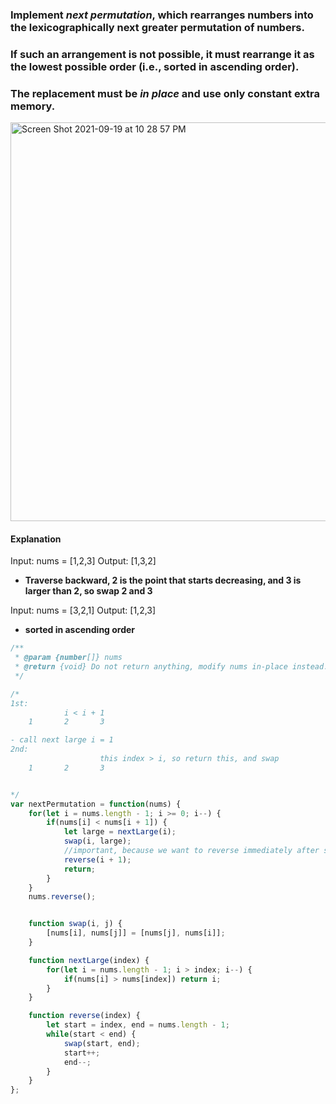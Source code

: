 ### Implement _next permutation_, which rearranges numbers into the lexicographically next greater permutation of numbers.

### If such an arrangement is not possible, it must rearrange it as the lowest possible order (i.e., sorted in ascending order).

### The replacement must be _in place_ and use only constant extra memory.

<img width="638" alt="Screen Shot 2021-09-19 at 10 28 57 PM" src="https://user-images.githubusercontent.com/37787994/133960231-3743443d-2819-473a-a98e-3395670da283.png">

#### Explanation

Input: nums = [1,2,3]
Output: [1,3,2]

- **Traverse backward, 2 is the point that starts decreasing, and 3 is larger than 2, so swap 2 and 3**

Input: nums = [3,2,1]
Output: [1,2,3]

- **sorted in ascending order**

```Javascript
/**
 * @param {number[]} nums
 * @return {void} Do not return anything, modify nums in-place instead.
 */

/*
1st:
            i < i + 1
    1       2       3

- call next large i = 1
2nd:
                    this index > i, so return this, and swap
    1       2       3


*/
var nextPermutation = function(nums) {
    for(let i = nums.length - 1; i >= 0; i--) {
        if(nums[i] < nums[i + 1]) {
            let large = nextLarge(i);
            swap(i, large);
            //important, because we want to reverse immediately after swap
            reverse(i + 1);
            return;
        }
    }
    nums.reverse();


    function swap(i, j) {
        [nums[i], nums[j]] = [nums[j], nums[i]];
    }

    function nextLarge(index) {
        for(let i = nums.length - 1; i > index; i--) {
            if(nums[i] > nums[index]) return i;
        }
    }

    function reverse(index) {
        let start = index, end = nums.length - 1;
        while(start < end) {
            swap(start, end);
            start++;
            end--;
        }
    }
};
```
